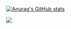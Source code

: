 [![Anurag's GitHub stats](https://github-readme-stats.vercel.app/api?username=karake-shoya)](https://github.com/anuraghazra/github-readme-stats)

![](https://github-readme-stats.vercel.app/api/top-langs/?username=karake-shoya&layout=compact&theme=dracula)
